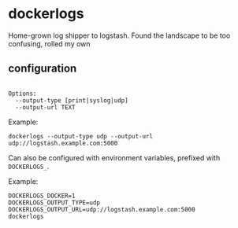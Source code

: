 # dockerlogs

Home-grown log shipper to logstash. Found the landscape to be too confusing, rolled my own

## configuration

```

Options:
  --output-type [print|syslog|udp]
  --output-url TEXT
```
Example:

```
dockerlogs --output-type udp --output-url udp://logstash.example.com:5000
```

Can also be configured with environment variables, prefixed with `DOCKERLOGS_`.

Example:

```
DOCKERLOGS_DOCKER=1
DOCKERLOGS_OUTPUT_TYPE=udp
DOCKERLOGS_OUTPUT_URL=udp://logstash.example.com:5000
dockerlogs
```
